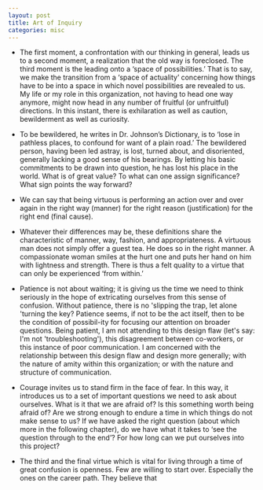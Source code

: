 ```yaml
---
layout: post
title: Art of Inquiry
categories: misc
---
```

- The first moment, a confrontation with our thinking in general, leads us to a second moment, a realization that the old way is foreclosed. The third moment is the leading onto a ‘space of possibilities.’ That is to say, we make the transition from a ‘space of actuality’ concerning how things have to be into a space in which novel possibilities are revealed to us. My life or my role in this organization, not having to head one way anymore, might now head in any number of fruitful (or unfruitful) directions. In this instant, there is exhilaration as well as caution, bewilderment as well as curiosity.

- To be bewildered, he writes in Dr. Johnson’s Dictionary, is to ‘lose in pathless places, to confound for want of a plain road.’ The bewildered person, having been led astray, is lost, turned about, and disoriented, generally lacking a good sense of his bearings. By letting his basic commitments to be drawn into question, he has lost his place in the world. What is of great value? To what can one assign significance? What sign points the way forward?

- We can say that being virtuous is performing an action over and over again in the right way (manner) for the right reason (justification) for the right end (final cause). 
  
- Whatever their differences may be, these definitions share the characteristic of manner, way, fashion, and appropriateness. A virtuous man does not simply offer a guest tea. He does so in the right manner. A compassionate woman smiles at the hurt one and puts her hand on him with lightness and strength. There is thus a felt quality to a virtue that can only be experienced ‘from within.’
  
- Patience is not about waiting; it is giving us the time we need to think seriously in the hope of extricating ourselves from this sense of confusion. Without patience, there is no 'slipping the trap, let alone 'turning the key? Patience seems, if not to be the act itself, then to be the condition of possibil-ity for focusing our attention on broader questions. Being patient, I am not attending to this design flaw (let's say: I'm not 'troubleshooting'), this disagreement between co-workers, or this instance of poor communication. I am concerned with the relationship between this design flaw and design more generally; with the nature of amity within this organization; or with the nature and structure of communication.

-  Courage invites us to stand firm in the face of fear. In this way, it introduces us to a set of important questions we need to ask about ourselves. What is it that we are afraid of? Is this something worth being afraid of?  Are we strong enough to endure a time in which things do not make sense to us?  If we have asked the right question (about which more in the following chapter), do we have what it takes to ‘see the question through to the end’? For how long can we put ourselves into this project?
  
  - The third and the final virtue which is vital for living through a time of great confusion is openness. Few are willing to start over. Especially the ones on the career path. They believe that








